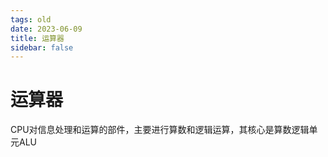 ```yaml
---
tags: old
date: 2023-06-09
title: 运算器
sidebar: false
---
```

# 运算器

CPU对信息处理和运算的部件，主要进行算数和逻辑运算，其核心是算数逻辑单元ALU